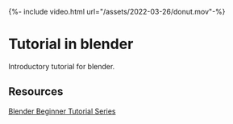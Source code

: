 {%- include video.html url="/assets/2022-03-26/donut.mov"-%}

# Tutorial in blender

Introductory tutorial for blender.

## Resources

[Blender Beginner Tutorial Series](https://www.youtube.com/watch?v=NyJWoyVx_XI&list=PLjEaoINr3zgEq0u2MzVgAaHEBt--xLB6U)
